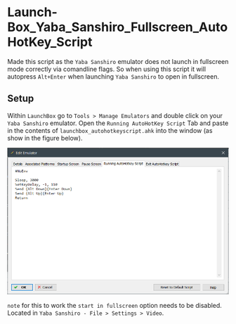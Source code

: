 # Launch-Box_Yaba_Sanshiro_Fullscreen_AutoHotKey_Script

Made this script as the `Yaba Sanshiro` emulator does not launch in fullscreen mode correctly via comandline flags. So when using this script it will autopress `Alt+Enter` when launching `Yaba Sanshiro` to open in fullscreen.

## Setup

Within `LaunchBox` go to `Tools > Manage Emulators` and double click on your `Yaba Sanshiro` emulator. Open the `Running AutoHotKey Script` Tab and paste in the contents of `launchbox_autohotkeyscript.ahk` into the window (as show in the figure below).

<p float="left">
  <img src="Images/screenshot.png" width="800" />
</p>

`note` for this to work the `start in fullscreen` option needs to be disabled. Located in `Yaba Sanshiro - File > Settings > Video`.
